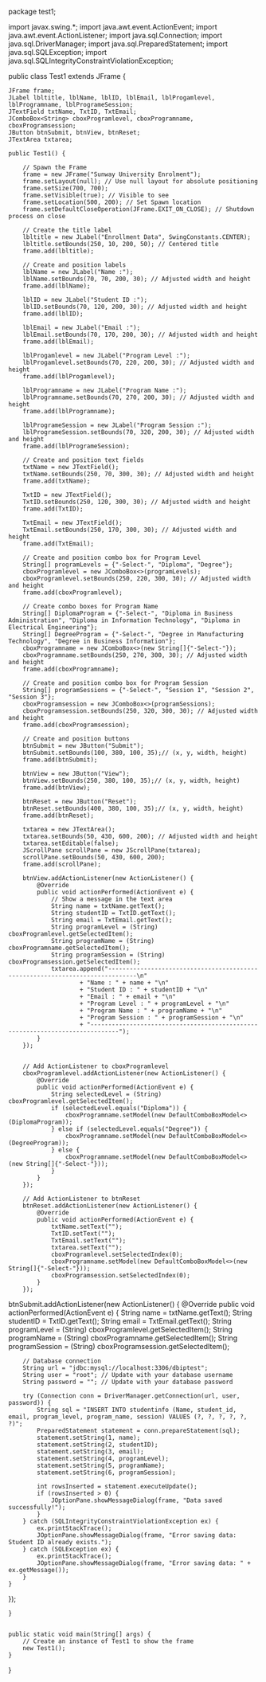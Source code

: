 package test1;

import javax.swing.*;
import java.awt.event.ActionEvent;
import java.awt.event.ActionListener;
import java.sql.Connection;
import java.sql.DriverManager;
import java.sql.PreparedStatement;
import java.sql.SQLException;
import java.sql.SQLIntegrityConstraintViolationException;

public class Test1 extends JFrame {

    JFrame frame;
    JLabel lbltitle, lblName, lblID, lblEmail, lblProgamlevel, lblProgramname, lblProgrameSession;
    JTextField txtName, TxtID, TxtEmail;
    JComboBox<String> cboxProgramlevel, cboxProgramname, cboxProgramsession;
    JButton btnSubmit, btnView, btnReset;
    JTextArea txtarea;

    public Test1() {

        // Spawn the Frame
        frame = new JFrame("Sunway University Enrolment");
        frame.setLayout(null); // Use null layout for absolute positioning
        frame.setSize(700, 700);
        frame.setVisible(true); // Visible to see
        frame.setLocation(500, 200); // Set Spawn location
        frame.setDefaultCloseOperation(JFrame.EXIT_ON_CLOSE); // Shutdown process on close

        // Create the title label
        lbltitle = new JLabel("Enrollment Data", SwingConstants.CENTER);
        lbltitle.setBounds(250, 10, 200, 50); // Centered title
        frame.add(lbltitle);

        // Create and position labels
        lblName = new JLabel("Name :");
        lblName.setBounds(70, 70, 200, 30); // Adjusted width and height
        frame.add(lblName);

        lblID = new JLabel("Student ID :");
        lblID.setBounds(70, 120, 200, 30); // Adjusted width and height
        frame.add(lblID);

        lblEmail = new JLabel("Email :");
        lblEmail.setBounds(70, 170, 200, 30); // Adjusted width and height
        frame.add(lblEmail);

        lblProgamlevel = new JLabel("Program Level :");
        lblProgamlevel.setBounds(70, 220, 200, 30); // Adjusted width and height
        frame.add(lblProgamlevel);

        lblProgramname = new JLabel("Program Name :");
        lblProgramname.setBounds(70, 270, 200, 30); // Adjusted width and height
        frame.add(lblProgramname);

        lblProgrameSession = new JLabel("Program Session :");
        lblProgrameSession.setBounds(70, 320, 200, 30); // Adjusted width and height
        frame.add(lblProgrameSession);

        // Create and position text fields
        txtName = new JTextField();
        txtName.setBounds(250, 70, 300, 30); // Adjusted width and height
        frame.add(txtName);

        TxtID = new JTextField();
        TxtID.setBounds(250, 120, 300, 30); // Adjusted width and height
        frame.add(TxtID);

        TxtEmail = new JTextField();
        TxtEmail.setBounds(250, 170, 300, 30); // Adjusted width and height
        frame.add(TxtEmail);

        // Create and position combo box for Program Level
        String[] programLevels = {"-Select-", "Diploma", "Degree"};
        cboxProgramlevel = new JComboBox<>(programLevels);
        cboxProgramlevel.setBounds(250, 220, 300, 30); // Adjusted width and height
        frame.add(cboxProgramlevel);

        // Create combo boxes for Program Name
        String[] DiplomaProgram = {"-Select-", "Diploma in Business Administration", "Diploma in Information Technology", "Diploma in Electrical Engineering"};
        String[] DegreeProgram = {"-Select-", "Degree in Manufacturing Technology", "Degree in Business Information"};
        cboxProgramname = new JComboBox<>(new String[]{"-Select-"});
        cboxProgramname.setBounds(250, 270, 300, 30); // Adjusted width and height
        frame.add(cboxProgramname);

        // Create and position combo box for Program Session
        String[] programSessions = {"-Select-", "Session 1", "Session 2", "Session 3"};
        cboxProgramsession = new JComboBox<>(programSessions);
        cboxProgramsession.setBounds(250, 320, 300, 30); // Adjusted width and height
        frame.add(cboxProgramsession);

        // Create and position buttons
        btnSubmit = new JButton("Submit");
        btnSubmit.setBounds(100, 380, 100, 35);// (x, y, width, height)
        frame.add(btnSubmit);

        btnView = new JButton("View");
        btnView.setBounds(250, 380, 100, 35);// (x, y, width, height)
        frame.add(btnView);

        btnReset = new JButton("Reset");
        btnReset.setBounds(400, 380, 100, 35);// (x, y, width, height)
        frame.add(btnReset);
        
        txtarea = new JTextArea();
        txtarea.setBounds(50, 430, 600, 200); // Adjusted width and height
        txtarea.setEditable(false);
        JScrollPane scrollPane = new JScrollPane(txtarea);
        scrollPane.setBounds(50, 430, 600, 200);
        frame.add(scrollPane);
        
        btnView.addActionListener(new ActionListener() {
            @Override
            public void actionPerformed(ActionEvent e) {
                // Show a message in the text area
                String name = txtName.getText();
                String studentID = TxtID.getText();
                String email = TxtEmail.getText();
                String programLevel = (String) cboxProgramlevel.getSelectedItem();
                String programName = (String) cboxProgramname.getSelectedItem();
                String programSession = (String) cboxProgramsession.getSelectedItem();
                txtarea.append("------------------------------------------------------------------------------\n"
                        + "Name : " + name + "\n"
                        + "Student ID : " + studentID + "\n" 
                        + "Email : " + email + "\n"
                        + "Program Level : " + programLevel + "\n"
                        + "Program Name : " + programName + "\n" 
                        + "Program Session : " + programSession + "\n"
                        + "------------------------------------------------------------------------------");
            }
        });
        
        
        // Add ActionListener to cboxProgramlevel
        cboxProgramlevel.addActionListener(new ActionListener() {
            @Override
            public void actionPerformed(ActionEvent e) {
                String selectedLevel = (String) cboxProgramlevel.getSelectedItem();
                if (selectedLevel.equals("Diploma")) {
                    cboxProgramname.setModel(new DefaultComboBoxModel<>(DiplomaProgram));
                } else if (selectedLevel.equals("Degree")) {
                    cboxProgramname.setModel(new DefaultComboBoxModel<>(DegreeProgram));
                } else {
                    cboxProgramname.setModel(new DefaultComboBoxModel<>(new String[]{"-Select-"}));
                }
            }
        });

        // Add ActionListener to btnReset
        btnReset.addActionListener(new ActionListener() {
            @Override
            public void actionPerformed(ActionEvent e) {
                txtName.setText("");
                TxtID.setText("");
                TxtEmail.setText("");
                txtarea.setText("");
                cboxProgramlevel.setSelectedIndex(0);
                cboxProgramname.setModel(new DefaultComboBoxModel<>(new String[]{"-Select-"}));
                cboxProgramsession.setSelectedIndex(0);
            }
        });

btnSubmit.addActionListener(new ActionListener() {
    @Override
    public void actionPerformed(ActionEvent e) {
        String name = txtName.getText();
        String studentID = TxtID.getText();
        String email = TxtEmail.getText();
        String programLevel = (String) cboxProgramlevel.getSelectedItem();
        String programName = (String) cboxProgramname.getSelectedItem();
        String programSession = (String) cboxProgramsession.getSelectedItem();

        // Database connection
        String url = "jdbc:mysql://localhost:3306/dbiptest";
        String user = "root"; // Update with your database username
        String password = ""; // Update with your database password

        try (Connection conn = DriverManager.getConnection(url, user, password)) {
            String sql = "INSERT INTO studentinfo (Name, student_id, email, program_level, program_name, session) VALUES (?, ?, ?, ?, ?, ?)";
            PreparedStatement statement = conn.prepareStatement(sql);
            statement.setString(1, name);
            statement.setString(2, studentID);
            statement.setString(3, email);
            statement.setString(4, programLevel);
            statement.setString(5, programName);
            statement.setString(6, programSession);

            int rowsInserted = statement.executeUpdate();
            if (rowsInserted > 0) {
                JOptionPane.showMessageDialog(frame, "Data saved successfully!");
            }
        } catch (SQLIntegrityConstraintViolationException ex) {
            ex.printStackTrace();
            JOptionPane.showMessageDialog(frame, "Error saving data: Student ID already exists.");
        } catch (SQLException ex) {
            ex.printStackTrace();
            JOptionPane.showMessageDialog(frame, "Error saving data: " + ex.getMessage());
        }
    }
});

    }   

    
    public static void main(String[] args) {        
        // Create an instance of Test1 to show the frame
        new Test1();
    }
}

